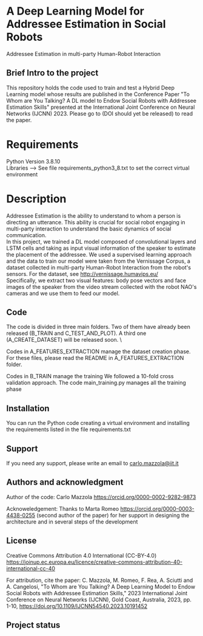 # A Deep Learning Model for Addressee Estimation in Social Robots

Addressee Estimation in multi-party Human-Robot Interaction

## Brief Intro to the project

This repository holds the code used to train and test a Hybrid Deep Learning model whose results are published in the Conference Paper "To Whom are You Talking? A DL model to Endow Social Robots with Addressee Estimation Skills" presented at the International Joint Conference on Neural Networks (IJCNN) 2023.
Please go to (DOI should yet be released) to read the paper.

# Requirements

Python Version 3.8.10 \
Libraries --> See file requirements_python3_8.txt to set the correct virtual environment	

# Description

Addressee Estimation is the ability to understand to whom a person is directing an utterance. This ability is crucial for social robot engaging in multi-party interaction to understand the basic dynamics of social communication. \
In this project, we trained a DL model composed of convolutional layers and LSTM cells and taking as input visual information of the speaker to estimate the placement of the addressee. 
We used a supervised learning approach and the data to train our model were taken from the Vernissage Corpus, a dataset collected in multi-party Human-Robot Interaction from the robot's sensors. For the dataset, see http://vernissage.humavips.eu/ \
Specifically, we extract two visual features: body pose vectors and face images of the speaker from the video stream collected with the robot NAO's cameras and we use them to feed our model.

## Code

The code is divided in three main folders. Two of them have already been released (B_TRAIN and C_TEST_AND_PLOT). A third one (A_CREATE_DATASET) will be released soon. \

Codes in A_FEATURES_EXTRACTION manage the dataset creation phase. For these files, please read the README in A_FEATURES_EXTRACTION folder.

Codes in B_TRAIN manage the training
We followed a 10-fold cross validation approach. The code main_training.py manages all the training phase 
## Installation
You can run the Python code creating a virtual environment and installing the requirements listed in the file requirements.txt

## Support
If you need any support, please write an email to carlo.mazzola@iit.it

## Authors and acknowledgment

Author of the code:
Carlo Mazzola https://orcid.org/0000-0002-9282-9873

Acknoweledgement:
Thanks to Marta Romeo https://orcid.org/0000-0003-4438-0255 (second author of the paper) for her support in designing the architecture and in several steps of the development 

## License
Creative Commons Attribution 4.0 International (CC-BY-4.0)
https://joinup.ec.europa.eu/licence/creative-commons-attribution-40-international-cc-40

For attribution, cite the paper:
C. Mazzola, M. Romeo, F. Rea, A. Sciutti and A. Cangelosi, "To Whom are You Talking? A Deep Learning Model to Endow Social Robots with Addressee Estimation Skills," 2023 International Joint Conference on Neural Networks (IJCNN), Gold Coast, Australia, 2023, pp. 1-10, 
https://doi.org/10.1109/IJCNN54540.2023.10191452

## Project status
